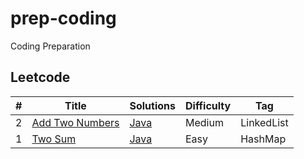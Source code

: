 # prep-coding
Coding Preparation

## Leetcode

|  #  |      Title     |   Solutions   | Difficulty  | Tag
|-----|----------------|---------------|-------------|-------------
|2|[Add Two Numbers](https://leetcode.com/problems/add-two-numbers/)|[Java](../master/leetcode/AddTwoNo.java)|Medium | LinkedList
|1|[Two Sum](https://leetcode.com/problems/two-sum/)|[Java](../master/leetcode/TwoSum.java)|Easy| HashMap

